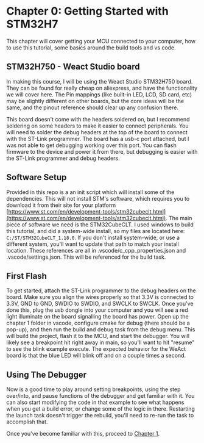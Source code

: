 # Chapter 0: Getting Started with STM32H7

This chapter will cover getting your MCU connected to your computer, how to use this tutorial, some basics around the build tools and vs code.

## STM32H750 - Weact Studio board

In making this course, I will be using the Weact Studio STM32H750 board. They can be found for really cheap on aliexpress, and have the functionality we will cover here. The Pin mappings (like built-in LED, LCD, SD card, etc) may be slightly different on other boards, but the core ideas will be the same, and the pinout reference should clear up any confusion there.

This board doesn't come with the headers soldered on, but I recommend soldering on some headers to make it easier to connect peripherals. You will need to solder the debug headers at the top of the board to connect with the ST-Link programmer. The board has a usb-c port attached, but I was not able to get debugging working over this port. You can flash firmware to the device and power it from there, but debugging is easier with the ST-Link programmer and debug headers.

## Software Setup

Provided in this repo is a an init script which will install some of the dependencies. This will not install STM's software, which requires you to download it from their site for your platform [https://www.st.com/en/development-tools/stm32cubeclt.html](https://www.st.com/en/development-tools/stm32cubeclt.html). The main piece of software we need is the STM32CubeCLT. I used windows to build this tutorial, and did a system-wide install, so my files are located here: `C:/ST/STM32CubeCLT_1.18.0`. If you don't install system-wide, or use a different system, you'll want to update that path to match your install location. These references are all in .vscode/c_cpp_properties.json and .vscode/settings.json. This will be referenced for the build task.

## First Flash

To get started, attach the ST-Link programmer to the debug headers on the board. Make sure you align the wires properly so that 3.3V is connected to 3.3V, GND to GND, SWDIO to SWDIO, and SWCLK to SWCLK. Once you've done this, plug the usb dongle into your computer and you will see a red light illuminate on the board signalling the board has power. Open up the chapter 1 folder in vscode, configure cmake for debug (there should be a pop-up), and then run the build and debug task from the debug menu. This will build the project, flash it to the MCU, and start the debugger. You will likely see a breakpoint hit right away in main, so you'll want to hit "resume" to see the blink example execute. The expected behavior for the WeAct board is that the blue LED will blink off and on a couple times a second.

## Using The Debugger

Now is a good time to play around setting breakpoints, using the step over/into, and pause functions of the debugger and get familiar with it. You can also start modifying the code in that example to see what happens when you get a build error, or change some of the logic in there. Restarting the launch task doesn't trigger the rebuild, you'll need to re-run the task to accomplish that.

Once you've become familiar with this, proceed to [Chapter 1](../Chapter1).
